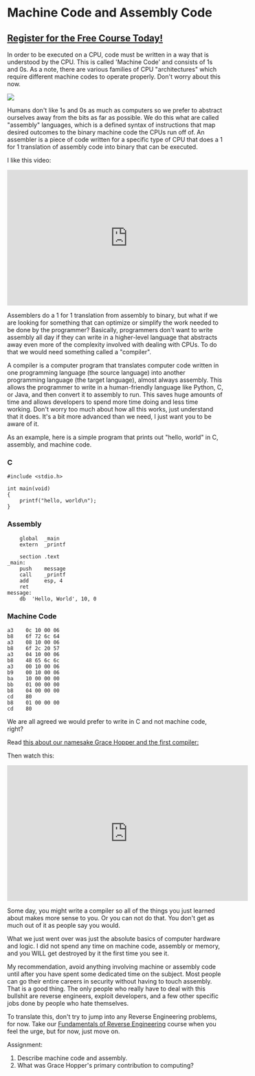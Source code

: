 # Machine Code and Assembly Code
##  [Register for the Free Course Today!](https://roppers.thinkific.com/courses/computing-fundamentals)
In order to be executed on a CPU, code must be written in a way that is understood by the CPU. This is called 'Machine Code' and consists of 1s and 0s. As a note, there are various families of CPU "architectures" which require different machine codes to operate properly. Don't worry about this now.

[<img src="https://upload.wikimedia.org/wikipedia/commons/thumb/e/e5/Von_Neumann_Architecture.svg/800px-Von_Neumann_Architecture.svg.png">](https://wikipedia.org)


Humans don't like 1s and 0s as much as computers so we prefer to abstract ourselves away from the bits as far as possible. We do this what are called "assembly" languages, which is a defined syntax of instructions that map desired outcomes to the binary machine code the CPUs run off of. An assembler is a piece of code written for a specific type of CPU that does a 1 for 1 translation of assembly code into binary that can be executed.

I like this video: 

<iframe width="560" height="315" src="https://www.youtube.com/embed/wA2oMRmbrfo" title="YouTube video player" frameborder="0" allow="accelerometer; autoplay; clipboard-write; encrypted-media; gyroscope; picture-in-picture" allowfullscreen></iframe>

Assemblers do a 1 for 1 translation from assembly to binary, but what if we are looking for something that can optimize or simplify the work needed to be done by the programmer? Basically, programmers don't want to write assembly all day if they can write in a higher-level language that abstracts away even more of the complexity involved with dealing with CPUs. To do that we would need something called a "compiler". 

A compiler is a computer program that translates computer code written in one programming language (the source language) into another programming language (the target language), almost always assembly. This allows the programmer  to write in a human-friendly language like Python, C, or Java, and then convert it to assembly to run. This saves huge amounts of time and allows developers to spend more time doing and less time working. Don't worry too much about how all this works, just understand that it does. It's a bit more advanced than we need, I just want you to be aware of it.

As an example, here is a simple program that prints out "hello, world" in C, assembly, and machine code.


### C
```
#include <stdio.h>

int main(void)
{
    printf("hello, world\n");
}
```

### Assembly 
```
    global  _main
    extern  _printf

    section .text
_main:
    push    message
    call    _printf
    add     esp, 4
    ret
message:
    db  'Hello, World', 10, 0
```

### Machine Code 
``` b8    21 0a 00 00   
a3    0c 10 00 06   
b8    6f 72 6c 64   
a3    08 10 00 06   
b8    6f 2c 20 57   
a3    04 10 00 06   
b8    48 65 6c 6c   
a3    00 10 00 06   
b9    00 10 00 06   
ba    10 00 00 00   
bb    01 00 00 00   
b8    04 00 00 00   
cd    80            
b8    01 00 00 00   
cd    80            
```

We are all agreed we would prefer to write in C and not machine code, right?

Read [this about our namesake Grace Hopper and the first compiler:](https://web.archive.org/web/20210304184039/https://history-computer.com/grace-hopper-history-of-the-first-compiler-a-0-system/)

Then watch this: 

<iframe width="560" height="315" src="https://www.youtube.com/embed/IhC7sdYe-Jg" title="YouTube video player" frameborder="0" allow="accelerometer; autoplay; clipboard-write; encrypted-media; gyroscope; picture-in-picture" allowfullscreen></iframe>

Some day, you might write a compiler so all of the things you just learned about makes more sense to you. Or you can not do that. You don't get as much out of it as people say you would.

What we just went over was just the absolute basics of computer hardware and logic. I did not spend any time on machine code, assembly or memory, and you WILL get destroyed by it the first time you see it. 

My recommendation, avoid anything involving machine or assembly code until after you have spent some dedicated time on the subject. Most people can go their entire careers in security without having to touch assembly. That is a good thing. The only people who really have to deal with this bullshit are reverse engineers, exploit developers, and a few other specific jobs done by people who hate themselves. 

To translate this, don't try to jump into any Reverse Engineering problems, for now. Take our [Fundamentals of Reverse Engineering]($@COURSEVIEWBYID*4@$) course when you feel the urge, but for now, just move on. 

Assignment:

1. Describe machine code and assembly. 
2. What was Grace Hopper's primary contribution to computing?